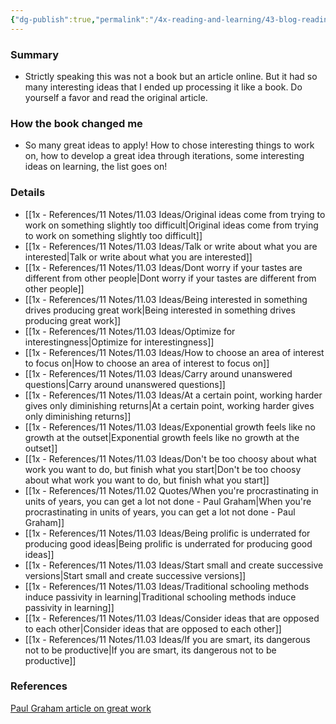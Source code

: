 ```yaml
---
{"dg-publish":true,"permalink":"/4x-reading-and-learning/43-blog-reading/43-02-blog-notes/how-to-do-great-work-paul-graham/","title":"How to Do Great Work - Paul Graham","created":"2024-10-13T09:09:22.582+03:00","updated":"2025-09-23T06:02:04.309+03:00"}
---
```



### Summary
- Strictly speaking this was not a book but an article online. But it had so many interesting ideas that I ended up processing it like a book. Do yourself a favor and read the original article.

### How the book changed me
- So many great ideas to apply! How to chose interesting things to work on, how to develop a great idea through iterations, some interesting ideas on learning, the list goes on!

### Details
- [[1x - References/11 Notes/11.03 Ideas/Original ideas come from trying to work on something slightly too difficult\|Original ideas come from trying to work on something slightly too difficult]]
- [[1x - References/11 Notes/11.03 Ideas/Talk or write about what you are interested\|Talk or write about what you are interested]]
- [[1x - References/11 Notes/11.03 Ideas/Dont worry if your tastes are different from other people\|Dont worry if your tastes are different from other people]]
- [[1x - References/11 Notes/11.03 Ideas/Being interested in something drives producing great work\|Being interested in something drives producing great work]]
- [[1x - References/11 Notes/11.03 Ideas/Optimize for interestingness\|Optimize for interestingness]]
- [[1x - References/11 Notes/11.03 Ideas/How to choose an area of interest to focus on\|How to choose an area of interest to focus on]]
- [[1x - References/11 Notes/11.03 Ideas/Carry around unanswered questions\|Carry around unanswered questions]]
- [[1x - References/11 Notes/11.03 Ideas/At a certain point, working harder gives only diminishing returns\|At a certain point, working harder gives only diminishing returns]]
- [[1x - References/11 Notes/11.03 Ideas/Exponential growth feels like no growth at the outset\|Exponential growth feels like no growth at the outset]]
- [[1x - References/11 Notes/11.03 Ideas/Don't be too choosy about what work you want to do, but finish what you start\|Don't be too choosy about what work you want to do, but finish what you start]]
- [[1x - References/11 Notes/11.02 Quotes/When you're procrastinating in units of years, you can get a lot not done - Paul Graham\|When you're procrastinating in units of years, you can get a lot not done - Paul Graham]]
- [[1x - References/11 Notes/11.03 Ideas/Being prolific is underrated for producing good ideas\|Being prolific is underrated for producing good ideas]]
- [[1x - References/11 Notes/11.03 Ideas/Start small and create successive versions\|Start small and create successive versions]]
- [[1x - References/11 Notes/11.03 Ideas/Traditional schooling methods induce passivity in learning\|Traditional schooling methods induce passivity in learning]]
- [[1x - References/11 Notes/11.03 Ideas/Consider ideas that are opposed to each other\|Consider ideas that are opposed to each other]]
- [[1x - References/11 Notes/11.03 Ideas/If you are smart, its dangerous not to be productive\|If you are smart, its dangerous not to be productive]]


### References
[Paul Graham article on great work](https://www.paulgraham.com/greatwork.html)


